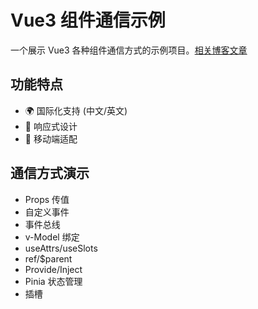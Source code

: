 # Vue3 组件通信示例

一个展示 Vue3 各种组件通信方式的示例项目。[相关博客文章](your-blog-url)

## 功能特点

- 🌍 国际化支持 (中文/英文)
- 🎨 响应式设计
- 📱 移动端适配

## 通信方式演示

- Props 传值
- 自定义事件
- 事件总线
- v-Model 绑定
- useAttrs/useSlots
- ref/$parent
- Provide/Inject
- Pinia 状态管理
- 插槽
